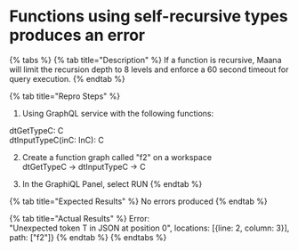 # Functions using self-recursive types produces an error

{% tabs %}
{% tab title="Description" %}
If a function is recursive, Maana will limit the recursion depth to 8 levels and enforce a 60 second timeout for query execution.
{% endtab %}

{% tab title="Repro Steps" %}
1. Using GraphQL service with the following functions:

dtGetTypeC: C  
dtInputTypeC\(inC: InC\): C

2. Create a function graph called "f2" on a workspace  
dtGetTypeC -&gt; dtInputTypeC -&gt; C

3. In the GraphiQL Panel, select RUN 
{% endtab %}

{% tab title="Expected Results" %}
No errors produced
{% endtab %}

{% tab title="Actual Results" %}
Error:  
"Unexpected token T in JSON at position 0", locations: \[{line: 2, column: 3}\], path: \["f2"\]}
{% endtab %}
{% endtabs %}

